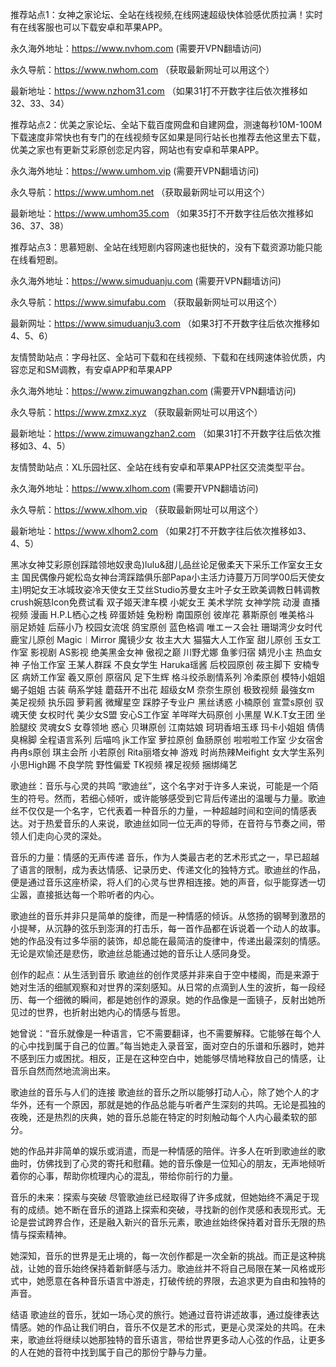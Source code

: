 推荐站点1：女神之家论坛、全站在线视频,在线网速超级快体验感优质拉满！实时有在线客服也可以下载安卓和苹果APP。

永久海外地址：https://www.nvhom.com (需要开VPN翻墙访问)

永久导航：https://www.nwhom.com （获取最新网址可以用这个）

最新地址：https://www.nzhom31.com （如果31打不开数字往后依次推移如32、33、34）

推荐站点2：优美之家论坛、全站下载百度网盘和自建网盘，测速每秒10M-100M下载速度非常快也有专门的在线视频专区如果是同行站长也推荐去他这里去下载，优美之家也有更新艾彩原创恋足内容，网站也有安卓和苹果APP。

永久海外地址：https://www.umhom.vip (需要开VPN翻墙访问)

永久导航：https://www.umhom.net （获取最新网址可以用这个）

最新地址：https://www.umhom35.com （如果35打不开数字往后依次推移如36、37、38）

推荐站点3：思慕短剧、全站在线短剧内容网速也挺快的，没有下载资源功能只能在线看短剧。

永久海外地址：https://www.simuduanju.com (需要开VPN翻墙访问)

永久导航：https://www.simufabu.com （获取最新网址可以用这个）

最新网址：https://www.simuduanju3.com （如果3打不开数字往后依次推移如4、5、6）

友情赞助站点：字母社区、全站可下载和在线视频、下载和在线网速体验优质，内容恋足和SM调教，有安卓APP和苹果APP

永久海外地址：https://www.zimuwangzhan.com (需要开VPN翻墙访问)

永久导航：https://www.zmxz.xyz （获取最新网址可以用这个）

最新地址：https://www.zimuwangzhan2.com （如果31打不开数字往后依次推移如3、4、5）

友情赞助站点：XL乐园社区、全站在线有安卓和苹果APP社区交流类型平台。

永久海外地址：https://www.xlhom.com (需要开VPN翻墙访问)

永久导航：https://www.xlhom.vip （获取最新网址可以用这个）

最新地址：https://www.xlhom2.com （如果2打不开数字往后依次推移如3、4、5）

黑冰女神艾彩原创踩踏领地奴隶岛)lulu&甜儿品丝论足傲柔天下采乐工作室女王女主 国民偶像丹妮松岛女神台湾踩踏俱乐部Papa小主活力诗蔓万万同学00后天使女主)明妃女王冰城玫姿冷天使女王艾丝Studio苏曼女主叶子女王欧美调教日韩调教crush婉慈Icon免费试看 双子姬天津车模 小妮女王 美术学院 女神学院 动漫 直播视频 漫画 H.P.L栖心之栈 碎蛋娇娃 兔粉粉 南国原创 彼岸花 慕斯原创 唯美格斗 丽足娇娃 后蕬小乃 校园女流氓 鸽宝原创 蓝色格调 唯エース会社 珊瑚湾少女时代 鹿宝儿原创 Magic︱Mirror 魔镜少女 妆主大大 猫猫大人工作室 甜儿原创 玉女工作室 影视剧 AS影视 绝美黑金女神 傲视之巅 川野尤娜 鱼爹归宿 婧児小主 热血女神 子怡工作室 王某人群踩 不良女学生 Haruka瑶酱 后校园原创 莜主脚下 安楠专区 病娇工作室 羲又原创 原宿风 足下生辉 格斗绞杀剧情系列 冷柔原创 模特小姐姐 蝎子姐姐 古装 萌系学娃 蘑菇开不出花 超级女M 奈奈生原创 极致视频 最強女m 美足视频 执乐园 萝莉酱 微耀星空 踩脖子专业户 黑丝诱惑 小楠原创 宣萱s原创 驭魂天使 女权时代 美少女S盟 安心S工作室 羊咩咩大码原创 小黑屋 W.K.T女王团 坐脸腿绞 灵魂女S 女尊领地 惑心 贝琳原创 江南姑娘 珂玥香培玉琢 玛卡小姐姐 倩倩臭棉脚 全程语言系列 后喵呜 jk工作室 萝拉原创 鱼肠原创 啦啦啦工作室 少女宿舍 冉冉s原创 琪主会所 小若原创 Rita丽塔女神 游戏 时尚热辣Meifight 女大学生系列 小思High踢 不良学院 野性偏爱 TK视频 裸足视频 捆绑绳艺 

歌迪丝：音乐与心灵的共鸣
“歌迪丝”，这个名字对于许多人来说，可能是一个陌生的符号。然而，若细心倾听，或许能够感受到它背后传递出的温暖与力量。歌迪丝不仅仅是一个名字，它代表着一种音乐的力量，一种超越时间和空间的情感表达。对于热爱音乐的人来说，歌迪丝如同一位无声的导师，在音符与节奏之间，带领人们走向心灵的深处。

音乐的力量：情感的无声传递
音乐，作为人类最古老的艺术形式之一，早已超越了语言的限制，成为表达情感、记录历史、传递文化的独特方式。歌迪丝的作品，便是通过音乐这座桥梁，将人们的心灵与世界相连接。她的声音，似乎能穿透一切尘嚣，直接抵达每一个聆听者的内心。

歌迪丝的音乐并非只是简单的旋律，而是一种情感的倾诉。从悠扬的钢琴到激昂的小提琴，从沉静的弦乐到澎湃的打击乐，每一首作品都在诉说着一个动人的故事。她的作品没有过多华丽的装饰，却总能在最简洁的旋律中，传递出最深刻的情感。无论是欢愉还是悲伤，歌迪丝总能通过她的音乐让人感同身受。

创作的起点：从生活到音乐
歌迪丝的创作灵感并非来自于空中楼阁，而是来源于她对生活的细腻观察和对世界的深刻感知。从日常的点滴到人生的波折，每一段经历、每一个细微的瞬间，都是她创作的源泉。她的作品像是一面镜子，反射出她所见过的世界，也折射出她内心的情感与哲思。

她曾说：“音乐就像是一种语言，它不需要翻译，也不需要解释。它能够在每个人的心中找到属于自己的位置。”每当她走入录音室，面对空白的乐谱和乐器时，她并不感到压力或困扰。相反，正是在这种空白中，她能够尽情地释放自己的情感，让音乐自然而然地流淌出来。

歌迪丝的音乐与人们的连接
歌迪丝的音乐之所以能够打动人心，除了她个人的才华外，还有一个原因，那就是她的作品总能与听者产生深刻的共鸣。无论是孤独的夜晚，还是热烈的庆典，她的音乐总能在特定的时刻触动每个人内心最柔软的部分。

她的作品并非简单的娱乐或消遣，而是一种情感的陪伴。许多人在听到歌迪丝的歌曲时，仿佛找到了心灵的寄托和慰藉。她的音乐像是一位知心的朋友，无声地倾听着你的心事，帮助你梳理内心的混乱，带给你前行的力量。

音乐的未来：探索与突破
尽管歌迪丝已经取得了许多成就，但她始终不满足于现有的成绩。她不断在音乐的道路上探索和突破，寻找新的创作灵感和表现形式。无论是尝试跨界合作，还是融入新兴的音乐元素，歌迪丝始终保持着对音乐无限的热情与探索精神。

她深知，音乐的世界是无止境的，每一次创作都是一次全新的挑战。而正是这种挑战，让她的音乐始终保持着新鲜感与活力。歌迪丝并不将自己局限在某一风格或形式中，她愿意在各种音乐语言中游走，打破传统的界限，去追求更为自由和独特的声音。

结语
歌迪丝的音乐，犹如一场心灵的旅行。她通过音符讲述故事，通过旋律表达情感。她的作品让我们明白，音乐不仅是艺术的形式，更是心灵深处的共鸣。在未来，歌迪丝将继续以她那独特的音乐语言，带给世界更多动人心弦的作品，让更多的人在她的音符中找到属于自己的那份宁静与力量。


